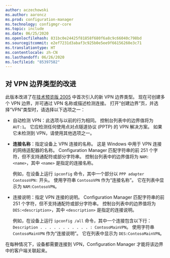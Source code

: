 ```yaml
---
author: aczechowski
ms.author: aaroncz
ms.prod: configuration-manager
ms.technology: configmgr-core
ms.topic: include
ms.date: 06/25/2020
ms.openlocfilehash: 831bc0e24425f81858f680f6a8c9c66040c798bd
ms.sourcegitcommit: e2ef7231d3abaf3c925b0e5ee9f66156260e3c71
ms.translationtype: HT
ms.contentlocale: zh-CN
ms.lasthandoff: 06/26/2020
ms.locfileid: "85397582"
---
```

## <a name="improvements-to-vpn-boundary-type"></a><a name="bkmk_vpn"></a> 对 VPN 边界类型的改进

<!--7020519-->

此版本改进了在[技术预览版 2005](../../technical-preview-2005.md#bkmk_vpn) 中首次引入的新 VPN 边界类型。 现在可创建多个 VPN 边界，并可通过 VPN 名称或描述检测连接。 打开“创建边界”页，并选择“VPN”类型时，请选择以下选项之一：

- 自动检测 VPN：此选项与以前的行为相同。 控制台列表中的边界值将为 `AUT:1`。 它应检测任何使用点对点隧道协议 (PPTP) 的 VPN 解决方案。 如果它未检测到 VPN，请使用其他选项之一。

- **连接名称**：指定设备上 VPN 连接的名称。 这是 Windows 中用于 VPN 连接的网络适配器的名称。 Configuration Manager 匹配字符串的前 251 个字符，但不支持通配符或部分字符串。 控制台列表中的边界值将为 `NAM:<name>`，其中 `<name>` 是指定的连接名称。

  例如，在设备上运行 `ipconfig` 命令，其中一个部分以 `PPP adapter ContosoVPN:` 开头。 使用字符串 `ContosoVPN` 作为“连接名称”。 它在列表中显示为 `NAM:ContosoVPN`。

- 连接说明：指定 VPN 连接的说明。 Configuration Manager 匹配字符串的前 251 个字符，但不支持通配符或部分字符串。 控制台列表中的边界值将为 `DES:<description>`，其中 `<description>` 是指定的连接说明。

  例如，在设备上运行 `ipconfig /all` 命令，其中一个连接包含以下行：`Description . . . . . . . . . . . : ContosoMainVPN`。 使用字符串 `ContosoMainVPN` 作为“连接说明”。 它在列表中显示为 `DES:ContosoMainVPN`。

在每种情况下，设备都需要连接到 VPN，Configuration Manager 才能将该边界中的客户端关联起来。
